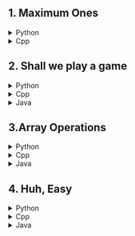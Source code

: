
## 1. Maximum Ones

<details>
<summary>Python</summary>

```python

def max_ones(N, K, S):
    S = list(S)
    for i in range(N - 1):
        if K == 0:
            break
        if S[i] == '0' and S[i + 1] == '1':
            S[i] = '1'
            K -= 1
    return S.count('1')

T = int(input())
for _ in range(T):
    N, K = map(int, input().split())
    S = input().strip()
    print(max_ones(N, K, S))


```

</details>

<details>
<summary>Cpp</summary>

```cpp
#include <iostream>
#include <vector>
using namespace std;

int maxOnes(int N, int K, string S) {
    for (int i = 0; i < N - 1 && K > 0; i++) {
        if (S[i] == '0' && S[i + 1] == '1') {
            S[i] = '1';
            K--;
        }
    }
    int count = 0;
    for (char c : S) {
        if (c == '1') count++;
    }
    return count;
}

int main() {
    int T;
    cin >> T;
    while (T--) {
        int N, K;
        string S;
        cin >> N >> K >> S;
        cout << maxOnes(N, K, S) << endl;
    }
    return 0;
}

</details>

<details>
<summary>Java</summary>

```java
import java.util.Scanner;

public class MaxOnes {
    public static int maxOnes(int N, int K, String S) {
        char[] arr = S.toCharArray();
        for (int i = 0; i < N - 1 && K > 0; i++) {
            if (arr[i] == '0' && arr[i + 1] == '1') {
                arr[i] = '1';
                K--;
            }
        }
        int count = 0;
        for (char c : arr) {
            if (c == '1') count++;
        }
        return count;
    }

    public static void main(String[] args) {
        Scanner sc = new Scanner(System.in);
        int T = sc.nextInt();
        while (T-- > 0) {
            int N = sc.nextInt();
            int K = sc.nextInt();
            String S = sc.next();
            System.out.println(maxOnes(N, K, S));
        }
        sc.close();
    }
}


```

</details>

## 2. Shall we play a game
<details>
<summary>Python</summary>

```python
MOD = 998244353

def compute_difference(N):
    return (pow(2, N, MOD) - 1) % MOD

T = int(input())
for _ in range(T):
    N = int(input())
    print(compute_difference(N))

```

</details>

<details>
<summary>Cpp</summary>

```cpp
#include <iostream>
using namespace std;
const int MOD = 998244353;

long long computeDifference(int N) {
    return ((1LL << N) - 1) % MOD;
}

int main() {
    int T, N;
    cin >> T;
    while (T--) {
        cin >> N;
        cout << computeDifference(N) << endl;
    }
    return 0;
}


```

</details>

<details>
<summary>Java</summary>

```java
import java.util.Scanner;

public class GameDifference {
    static final int MOD = 998244353;

    public static long computeDifference(int N) {
        return ((1L << N) - 1) % MOD;
    }

    public static void main(String[] args) {
        Scanner sc = new Scanner(System.in);
        int T = sc.nextInt();
        while (T-- > 0) {
            int N = sc.nextInt();
            System.out.println(computeDifference(N));
        }
        sc.close();
    }
}



```

</details>

## 3.Array Operations

<details>
<summary>Python</summary>

```python
def find_max_final_element(A):
    while len(A) > 1:
        A = [max(A[i] + 1, A[i + 1], A[i + 2] + 1) for i in range(0, len(A) - 2, 2)]
    return A[0]

T = int(input())
for _ in range(T):
    N = int(input())
    A = list(map(int, input().split()))
    print(find_max_final_element(A))

```

</details>

<details>
<summary>Cpp</summary>

```cpp
#include <iostream>
#include <vector>
using namespace std;

int findMaxFinalElement(vector<int> &A) {
    while (A.size() > 1) {
        vector<int> newA;
        for (size_t i = 0; i + 2 < A.size(); i += 2) {
            newA.push_back(max(A[i] + 1, max(A[i + 1], A[i + 2] + 1)));
        }
        A = newA;
    }
    return A[0];
}

int main() {
    int T, N;
    cin >> T;
    while (T--) {
        cin >> N;
        vector<int> A(N);
        for (int i = 0; i < N; i++) {
            cin >> A[i];
        }
        cout << findMaxFinalElement(A) << endl;
    }
    return 0;
}

```

</details>

<details>
<summary>Java</summary>

```java
import java.util.Scanner;

public class ArrayOperations {
    public static int findMaxFinalElement(int[] A) {
        while (A.length > 1) {
            int newSize = (A.length - 2) / 2 + 1;
            int[] newA = new int[newSize];
            int idx = 0;
            for (int i = 0; i + 2 < A.length; i += 2) {
                newA[idx++] = Math.max(A[i] + 1, Math.max(A[i + 1], A[i + 2] + 1));
            }
            A = newA;
        }
        return A[0];
    }

    public static void main(String[] args) {
        Scanner sc = new Scanner(System.in);
        int T = sc.nextInt();
        while (T-- > 0) {
            int N = sc.nextInt();
            int[] A = new int[N];
            for (int i = 0; i < N; i++) {
                A[i] = sc.nextInt();
            }
            System.out.println(findMaxFinalElement(A));
        }
        sc.close();
    }
}

```

</details>

## 4. Huh, Easy

<details>
<summary>Python</summary>

```python
def construct_strings(N, K):
    if K > N or (N > 1 and K == 0 and N % 2 == 0):
        print("-1")
        return

    pattern = "ABC"
    S = "".join(pattern[i % 3] for i in range(N))
    T = list(S)

    for i in range(K, N):
        T[i] = pattern[(ord(T[i]) - ord('A') + 1) % 3]

    print(S)
    print("".join(T))

T = int(input())
for _ in range(T):
    N, K = map(int, input().split())
    construct_strings(N, K)

```

</details>

<details>
<summary>Cpp</summary>

```cpp
#include <iostream>
#include <string>
using namespace std;

void constructStrings(int N, int K) {
    if (K > N || (N > 1 && K == 0 && N % 2 == 0)) {
        cout << "-1\n";
        return;
    }

    string S = "", T = "";
    string pattern = "ABC";

    // Generate the first string S
    for (int i = 0; i < N; i++) {
        S += pattern[i % 3];
    }

    // Generate the second string T
    T = S;
    for (int i = K; i < N; i++) {
        T[i] = pattern[(T[i] - 'A' + 1) % 3]; // Shift to a different character
    }

    cout << S << "\n" << T << "\n";
}

int main() {
    int T, N, K;
    cin >> T;
    while (T--) {
        cin >> N >> K;
        constructStrings(N, K);
    }
    return 0;
}
 
```

</details>

<details>
<summary>Java</summary>

```java
import java.util.Scanner;

public class SpecialStrings {
    public static void constructStrings(int N, int K) {
        if (K > N || (N > 1 && K == 0 && N % 2 == 0)) {
            System.out.println("-1");
            return;
        }

        char[] S = new char[N];
        char[] T = new char[N];
        char[] pattern = {'A', 'B', 'C'};

        // Generate the first string S
        for (int i = 0; i < N; i++) {
            S[i] = pattern[i % 3];
        }

        // Generate the second string T
        System.arraycopy(S, 0, T, 0, N);
        for (int i = K; i < N; i++) {
            T[i] = pattern[(T[i] - 'A' + 1) % 3]; // Shift to a different character
        }

        System.out.println(new String(S));
        System.out.println(new String(T));
    }

    public static void main(String[] args) {
        Scanner sc = new Scanner(System.in);
        int T = sc.nextInt();
        while (T-- > 0) {
            int N = sc.nextInt();
            int K = sc.nextInt();
            constructStrings(N, K);
        }
        sc.close();
    }
}

```

</details>
